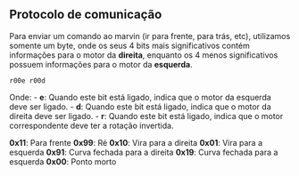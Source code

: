 ## Protocolo de comunicação

Para enviar um comando ao marvin (ir para frente, para trás, etc), utilizamos somente um byte,
onde os seus 4 bits mais significativos contém informações para o motor da **direita**, enquanto
os 4 menos significativos possuem informações para o motor da **esquerda**.

`r00e r00d`

Onde:
    - **e**: Quando este bit está ligado, indica que o motor da esquerda deve ser ligado.
    - **d**: Quando este bit está ligado, indica que o motor da direita deve ser ligado.
    - **r**: Quando este bit está ligado, indica que o motor correspondente deve ter a rotação invertida.

**0x11**: Para frente
**0x99**: Ré
**0x10**: Vira para a direita
**0x01**: Vira para a esquerda
**0x91**: Curva fechada para a direita
**0x19**: Curva fechada para a esquerda
**0x00**: Ponto morto